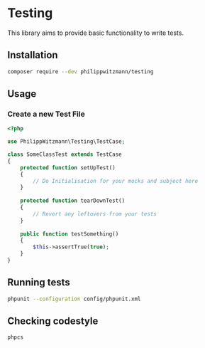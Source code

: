 # Testing

This library aims to provide basic functionality to write tests.

## Installation

````bash
composer require --dev philippwitzmann/testing
````

## Usage

### Create a new Test File
```php
<?php

use PhilippWitzmann\Testing\TestCase;

class SomeClassTest extends TestCase
{
    protected function setUpTest()
    {
        // Do Initialisation for your mocks and subject here
    }
    
    protected function tearDownTest()
    {
        // Revert any leftovers from your tests
    }
    
    public function testSomething()
    {
        $this->assertTrue(true);
    }
}
```

## Running tests
```bash
phpunit --configuration config/phpunit.xml
```

## Checking codestyle
```bash
phpcs 
```